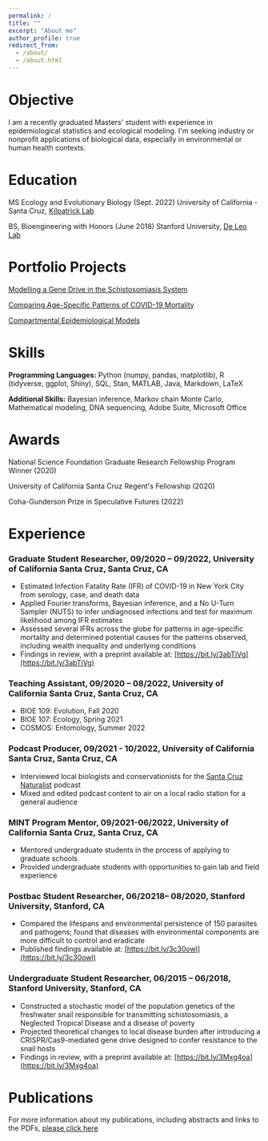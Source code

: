 ```yaml
---
permalink: /
title: ""
excerpt: "About me"
author_profile: true
redirect_from: 
  - /about/
  - /about.html
---
```


# Objective
I am a recently graduated Masters' student with experience in epidemiological statistics and ecological modeling. I'm seeking industry or nonprofit applications of biological data, especially in environmental or human health contexts.

# Education
MS Ecology and Evolutionary Biology (Sept. 2022)
University of California - Santa Cruz, [Kilpatrick Lab](https://kilpatrick.eeb.ucsc.edu/)

BS, Bioengineering with Honors (June 2018)
Stanford University, [De Leo Lab](https://deleolab.stanford.edu/)

# Portfolio Projects

[Modelling a Gene Drive in the Schistosomiasis System](https://chloerickards.github.io/genedrive/)

[Comparing Age-Specific Patterns of COVID-19 Mortality](https://chloerickards.shinyapps.io/Covid19/)

[Compartmental Epidemiological Models](https://chloerickards.shinyapps.io/diseasemodels/)

# Skills

**Programming Languages:** Python (numpy, pandas, matplotlib), R (tidyverse, ggplot, Shiny), SQL, Stan, MATLAB, Java, Markdown, LaTeX

**Additional Skills:** Bayesian inference, Markov chain Monte Carlo, Mathematical modeling, DNA sequencing, Adobe Suite, Microsoft Office

# Awards

National Science Foundation Graduate Research Fellowship Program Winner (2020)

University of California Santa Cruz Regent's Fellowship (2020)

Coha-Gunderson Prize in Speculative Futures (2022)

# Experience

### Graduate Student Researcher, 09/2020 – 09/2022, University of California Santa Cruz, Santa Cruz, CA
* Estimated Infection Fatality Rate (IFR) of COVID-19 in New York City from serology, case, and death data
* Applied Fourier transforms, Bayesian inference, and a No U-Turn Sampler (NUTS) to infer undiagnosed infections and test for maximum likelihood among IFR estimates
* Assessed several IFRs across the globe for patterns in age-specific mortality and determined potential causes for the patterns observed, including wealth inequality and underlying conditions
* Findings in review, with a preprint available at: [https://bit.ly/3abTiVg](https://bit.ly/3abTiVg) 

### Teaching Assistant, 09/2020 – 08/2022, University of California Santa Cruz, Santa Cruz, CA
* BIOE 109: Evolution, Fall 2020
* BIOE 107: Ecology, Spring 2021
* COSMOS: Entomology, Summer 2022

### Podcast Producer, 09/2021 - 10/2022, University of California Santa Cruz, Santa Cruz, CA
* Interviewed local biologists and conservationists for the [Santa Cruz Naturalist](https://open.spotify.com/show/22DGQdylvM6tGIsswFVGS2?si=496c657d036741cf) podcast
* Mixed and edited podcast content to air on a local radio station for a general audience

### MINT Program Mentor, 09/2021-06/2022, University of California Santa Cruz, Santa Cruz, CA
* Mentored undergraduate students in the process of applying to graduate schools
* Provided undergraduate students with opportunities to gain lab and field experience

### Postbac Student Researcher, 06/20218– 08/2020, Stanford University, Stanford, CA
* Compared the lifespans and environmental persistence of 150 parasites and pathogens; found that diseases with environmental components are more difficult to control and eradicate
* Published findings available at: [https://bit.ly/3c30owl](https://bit.ly/3c30owl) 

### Undergraduate Student Researcher, 06/2015 – 06/2018, Stanford University, Stanford, CA
* Constructed a stochastic model of the population genetics of the freshwater snail responsible for transmitting schistosomiasis, a Neglected Tropical Disease and a disease of poverty 
* Projected theoretical changes to local disease burden after introducing a CRISPR/Cas9-mediated gene drive designed to confer resistance to the snail hosts
* Findings in review, with a preprint available at: [https://bit.ly/3Mxg4oa](https://bit.ly/3Mxg4oa) 

# Publications

For more information about my publications, including abstracts and links to the PDFs, [please click here](https://chloerickards.github.io/publications/)
